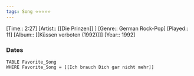 ```yaml
---
tags: Song ⭐⭐⭐⭐⭐ 
---
```

[Time:: 2:27]
[Artist:: [[Die Prinzen]] ]
[Genre:: German Rock-Pop]
[Played:: 11]
[Album:: [[Küssen verboten (1992)]]]
[Year:: 1992]
### Dates
````dataview
TABLE Favorite_Song
WHERE Favorite_Song = [[Ich brauch Dich gar nicht mehr]]
````